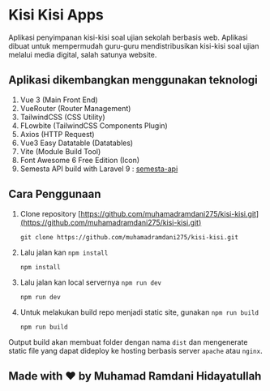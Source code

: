 # Kisi Kisi Apps

Aplikasi penyimpanan kisi-kisi soal ujian sekolah berbasis web. Aplikasi dibuat untuk mempermudah guru-guru mendistribusikan kisi-kisi soal ujian melalui media digital, salah satunya website.

## Aplikasi dikembangkan menggunakan teknologi

1. Vue 3 (Main Front End)
2. VueRouter (Router Management)
3. TailwindCSS (CSS Utility)
4. FLowbite (TailwindCSS Components Plugin)
5. Axios (HTTP Request)
6. Vue3 Easy Datatable (Datatables)
7. Vite (Module Build Tool)
8. Font Awesome 6 Free Edition (Icon)
9. Semesta API build with Laravel 9 : [semesta-api](https://github.com/muhamadramdani275/semesta-api)

## Cara Penggunaan

1. Clone repository [https://github.com/muhamadramdani275/kisi-kisi.git](https://github.com/muhamadramdani275/kisi-kisi.git)

   ```cli
   git clone https://github.com/muhamadramdani275/kisi-kisi.git
   ```

2. Lalu jalan kan `npm install`

   ```cli
   npm install
   ```

3. Lalu jalan kan local servernya `npm run dev`

   ```cli
   npm run dev
   ```

4. Untuk melakukan build repo menjadi static site, gunakan `npm run build`

   ```cli
   npm run build
   ```

Output build akan membuat folder dengan nama `dist` dan mengenerate static file yang dapat dideploy ke hosting berbasis server `apache` atau `nginx`.

## Made with ❤️ by Muhamad Ramdani Hidayatullah
